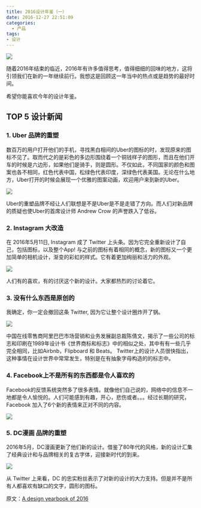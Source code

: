 ```yaml
---
title: 2016设计年鉴（一）
date: 2016-12-27 22:51:09
categories:
  - 产品
tags: 
- 设计
---
```


![](http://pics.naaln.com/blog/2019-01-14-032221.jpg)

随着2016年结束的临近，2016年有许多值得思考，值得细细的回味的地方，这将引领我们在新的一年继续前行。我想这是回顾这一年当中的热点或是趋势的最好时间。

希望你能喜欢今年的设计年鉴。

## TOP 5 设计新闻

### 1. Uber 品牌的重塑

数百万的用户打开他们的手机，寻找黑白相间的Uber的图标的时，发现原来的图标不见了。取而代之的是彩色的多边形围绕着一个铜钱样子的图形，而且在他们开车的时候是六边形，如果他们是骑手，则是圆形。不仅如此，不同国家的颜色和图案也各不相同，红色代表中国，松绿色代表印度，深绿色代表美国。无论在什么地方，Uber打开的时候会展现一个优雅的图案动画，欢迎用户来到新的Uber。

![](http://pics.naaln.com/blog/2019-01-14-32222.jpg)

Uber的重塑品牌不经让人们联想是不是Uber是不是走错了方向。而人们对新品牌的质疑也使Uber的首席设计师 Andrew Crow 的声誉跌入了低谷。

### 2. Instagram 大改造

在 2016年5月11日, Instagram 成了 Twitter 上头条。因为它完全重新设计了自己，包括图标，以及整个App! 与之前的图标有着相同的概念，新的图标又一个更加简单的相机设计，渐变的彩虹的样式。它有着更加绚丽和活力的外观。

![](http://pics.naaln.com/blog/2019-01-14-032222.jpg) 

人们有的喜欢，有的讨厌这个新的设计。大家都热烈的讨论着它。

### 3. 没有什么东西是原创的

我确定，你一定会撤回这条 Twitter, 因为它让整个设计圈炸开了锅。

![](http://pics.naaln.com/blog/2019-01-14-032224.jpg)

中国在线零售商阿里巴巴市场营销和业务发展副总裁陈倩文，揭示了一些公司的标志和印刷在1989年设计书《世界商标和标志》中的相似之处，其中有有一些几乎完全相同，比如Airbnb，Flipboard 和 Beats。
Twitter上的设计人员很快指出，这种事情在设计世界中常常发生，特别是在有抽象字母构造的的标志中。

### 4. Facebook上不是所有的东西都是令人喜欢的

Facebook的反馈系统突然多了很多表情。就像他们自己说的，网络中的信息不一地都是令人愉悦的。人们可能感到有趣，开心，悲伤或者。。。经过长期的研究，Facebook 加入了6个新的表情来正对不同的内容。

![](http://pics.naaln.com/blog/2019-01-14-032225.jpg)

### 5. DC漫画 品牌的重塑

2016年5月，DC漫画更新了他们新的设计。借鉴了80年代的风格，新的设计汇集了经典设计和与品牌相关的复古字体，迎接新时代的到来。

![](http://pics.naaln.com/blog/2019-01-14-32226.jpg)

从 Twitter 上来看，DC 的忠实粉丝表示了对新的设计的大力支持。但是并不是所有人都喜欢有缺口的文字，圆形的图标。

原文：[A design yearbook of 2016](https://uxplanet.org/a-design-yearbook-of-2016-22ff9c81bd8#.avxmvxojr)